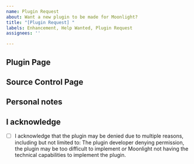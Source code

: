 ```yaml
---
name: Plugin Request
about: Want a new plugin to be made for Moonlight?
title: "[Plugin Request] "
labels: Enhancement, Help Wanted, Plugin Request
assignees: ''

---
```


<!-- These are HTML comments, meaning they won't show up when you create the issue. When you're filling out the issue, just delete the comment itself, as they're intended to be examples. -->

## Plugin Page

<!-- Spigot, CurseForge, etc. Just a general link to the plugin. -->

## Source Control Page

<!-- Optional. A link to the Github, Gitlab or other related websites. -->

## Personal notes

## I acknowledge
- [ ] I acknowledge that the plugin may be denied due to multiple reasons, including but not limited to: The plugin developer denying permission, the plugin may be too difficult to implement *or*  Moonlight not having the technical capabilities to implement the plugin.
